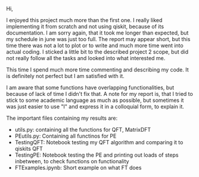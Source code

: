 Hi,

I enjoyed this project much more than the first one. I really liked implementing it from scratch and not using qiskit, because of its documentation.
I am sorry again, that it took me longer than expected, but my schedule in june was just too full. The report may appear short, but this time there was not a lot to plot or to write and much more time went into actual coding. I sticked a little bit to the described project 2 scope, but did not really follow all the tasks and looked into what interested me.

This time I spend much more time commenting and describing my code. It is definitely not perfect but I am satisfied with it.

I am aware that some functions have overlapping functionalities, but because of lack of time I didn't fix that. A note for my report is, that I tried to stick to some
academic language as much as possible, but sometimes it was just easier to use "I" and express it in a colloquial form, to explain it.



The important files containing my results are:
- utils.py: containing all the functions for QFT, MatrixDFT
- PEutils.py: Containing all functinos for PE
- TestingQFT: Notebook testing my QFT algorithm and comparing it to qiskits QFT
- TestingPE: Notebook testing the PE and printing out loads of steps inbetween, to check functions on functionality
- FTExamples.ipynb: Short example on what FT does
